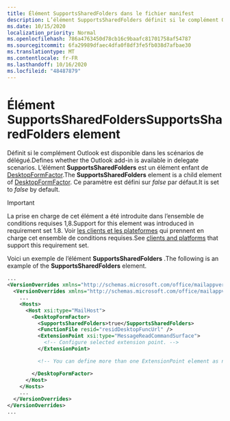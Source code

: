 ```yaml
---
title: Élément SupportsSharedFolders dans le fichier manifest
description: L’élément SupportsSharedFolders définit si le complément Outlook est disponible dans les scénarios de délégué.
ms.date: 10/15/2020
localization_priority: Normal
ms.openlocfilehash: 786a4763450d78cb16c9baafc81701758af54787
ms.sourcegitcommit: 6fa29989dfaec4dfa0f8df3fe5fb038d7afbae30
ms.translationtype: MT
ms.contentlocale: fr-FR
ms.lasthandoff: 10/16/2020
ms.locfileid: "48487879"
---
```

# <a name="supportssharedfolders-element"></a><span data-ttu-id="34917-103">Élément SupportsSharedFolders</span><span class="sxs-lookup"><span data-stu-id="34917-103">SupportsSharedFolders element</span></span>

<span data-ttu-id="34917-104">Définit si le complément Outlook est disponible dans les scénarios de délégué.</span><span class="sxs-lookup"><span data-stu-id="34917-104">Defines whether the Outlook add-in is available in delegate scenarios.</span></span> <span data-ttu-id="34917-105">L’élément **SupportsSharedFolders** est un élément enfant de [DesktopFormFactor](desktopformfactor.md).</span><span class="sxs-lookup"><span data-stu-id="34917-105">The **SupportsSharedFolders** element is a child element of [DesktopFormFactor](desktopformfactor.md).</span></span> <span data-ttu-id="34917-106">Ce paramètre est défini sur *false* par défaut.</span><span class="sxs-lookup"><span data-stu-id="34917-106">It is set to *false* by default.</span></span>

> [!IMPORTANT]
> <span data-ttu-id="34917-107">La prise en charge de cet élément a été introduite dans l’ensemble de conditions requises 1,8.</span><span class="sxs-lookup"><span data-stu-id="34917-107">Support for this element was introduced in requirement set 1.8.</span></span> <span data-ttu-id="34917-108">Voir [les clients et les plateformes](../../reference/requirement-sets/outlook-api-requirement-sets.md#requirement-sets-supported-by-exchange-servers-and-outlook-clients) qui prennent en charge cet ensemble de conditions requises.</span><span class="sxs-lookup"><span data-stu-id="34917-108">See [clients and platforms](../../reference/requirement-sets/outlook-api-requirement-sets.md#requirement-sets-supported-by-exchange-servers-and-outlook-clients) that support this requirement set.</span></span>

<span data-ttu-id="34917-109">Voici un exemple de l’élément **SupportsSharedFolders** .</span><span class="sxs-lookup"><span data-stu-id="34917-109">The following is an example of the **SupportsSharedFolders** element.</span></span>

```XML
...
<VersionOverrides xmlns="http://schemas.microsoft.com/office/mailappversionoverrides" xsi:type="VersionOverridesV1_0">
  <VersionOverrides xmlns="http://schemas.microsoft.com/office/mailappversionoverrides/1.1" xsi:type="VersionOverridesV1_1">
    ...
    <Hosts>
      <Host xsi:type="MailHost">
        <DesktopFormFactor>
          <SupportsSharedFolders>true</SupportsSharedFolders>
          <FunctionFile resid="residDesktopFuncUrl" />
          <ExtensionPoint xsi:type="MessageReadCommandSurface">
            <!-- Configure selected extension point. -->
          </ExtensionPoint>

          <!-- You can define more than one ExtensionPoint element as needed. -->

        </DesktopFormFactor>
      </Host>
    </Hosts>
    ...
  </VersionOverrides>
</VersionOverrides>
...
```
